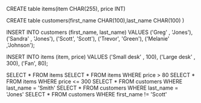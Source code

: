 CREATE table items(item CHAR(255), price INT)

CREATE table customers(first_name CHAR(100),last_name CHAR(100) )

INSERT INTO customers (first_name, last_name) 
VALUES
	('Greg' , 'Jones'),
	('Sandra' , 'Jones'),
	('Scott', 'Scott'),
	('Trevor', 'Green'),
	('Melanie' ,'Johnson');

INSERT INTO items (item, price) 
VALUES
	('Small desk' , 100),
	('Large desk' , 300),
	('Fan', 80);

SELECT * FROM items
SELECT * FROM items WHERE price > 80
SELECT * FROM items WHERE price <= 300
SELECT * FROM customers WHERE last_name = 'Smith'
SELECT * FROM customers WHERE last_name = 'Jones'
SELECT * FROM customers WHERE first_name != 'Scott'

